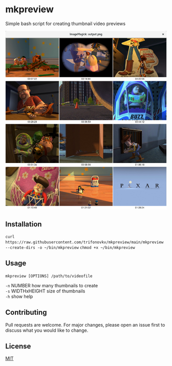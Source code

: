 # mkpreview
Simple bash script for creating thumbnail video previews

![screenshot](https://github.com/trifonovkv/mkpreview/blob/master/screenshot.png)  

## Installation
`curl https://raw.githubusercontent.com/trifonovkv/mkpreview/main/mkpreview --create-dirs -o ~/bin/mkpreview`
`chmod +x ~/bin/mkpreview`

## Usage
`mkpreview [OPTIONS] /path/to/videofile`

   `-n` NUMBER        how many thumbnails to create  
   `-s` WIDTHxHEIGHT  size of thumbnails  
   `-h`               show help   

## Contributing
Pull requests are welcome. For major changes, please open an issue first to discuss what you would like to change.

## License
[MIT](https://choosealicense.com/licenses/mit/)
